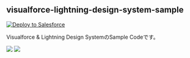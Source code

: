 ## visualforce-lightning-design-system-sample
<a href="https://login.salesforce.com/packaging/installPackage.apexp?p0=04t28000000MWNS" target="_blank">
  <img alt="Deploy to Salesforce"
    src="https://raw.githubusercontent.com/afawcett/githubsfdeploy/master/src/main/webapp/resources/img/deploy.png">
</a>

<p>Visualforce &amp; Lightning Design SystemのSample Codeです。</p>
<img src="http://f.st-hatena.com/images/fotolife/t/tyoshikawa1106/20150827/20150827062222.png" />

<img src="http://f.st-hatena.com/images/fotolife/t/tyoshikawa1106/20150827/20150827062701.png" />
